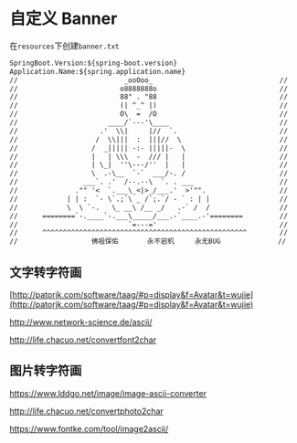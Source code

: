 # 自定义 Banner

在`resources`下创建`banner.txt`

```txt
SpringBoot.Version:${spring-boot.version}
Application.Name:${spring.application.name}
//                          _ooOoo_                               //
//                         o8888888o                              //
//                         88" . "88                              //
//                         (| ^_^ |)                              //
//                         O\  =  /O                              //
//                      ____/`---'\____                           //
//                    .'  \\|     |//  `.                         //
//                   /  \\|||  :  |||//  \                        //
//                  /  _||||| -:- |||||-  \                       //
//                  |   | \\\  -  /// |   |                       //
//                  | \_|  ''\---/''  |   |                       //
//                  \  .-\__  `-`  ___/-. /                       //
//                ___`. .'  /--.--\  `. . ___                     //
//              ."" '<  `.___\_<|>_/___.'  >'"".                  //
//            | | :  `- \`.;`\ _ /`;.`/ - ` : | |                 //
//            \  \ `-.   \_ __\ /__ _/   .-` /  /                 //
//      ========`-.____`-.___\_____/___.-`____.-'========         //
//                           `=---='                              //
//      ^^^^^^^^^^^^^^^^^^^^^^^^^^^^^^^^^^^^^^^^^^^^^^^^^^        //
//                  佛祖保佑       永不宕机     永无BUG              //
```

## 文字转字符画

[http://patorjk.com/software/taag/#p=display&f=Avatar&t=wujie](http://patorjk.com/software/taag/#p=display&f=Avatar&t=wujie)

http://www.network-science.de/ascii/

http://life.chacuo.net/convertfont2char



## 图片转字符画

https://www.lddgo.net/image/image-ascii-converter

http://life.chacuo.net/convertphoto2char

https://www.fontke.com/tool/image2ascii/
